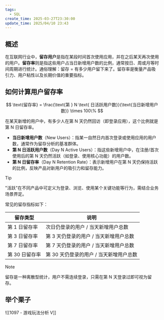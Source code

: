 ```yaml
---
tags:
  - SQL
create_time: 2025-03-27T23:30:00
update_time: 2025/04/10 23:43
---
```


## 概述

在互联网行业中，**留存用户**是指在某段时间首次使用应用，并在之后某天再次使用的用户。**留存率**则是指这些用户占当日新增用户数的比例，通常按日、周或月等时间周期进行统计。通俗理解：留存 = 有多少用户留下来了。留存率是衡量产品吸引力、用户粘性以及长期价值的重要指标。

## 如何计算用户留存率

$$
\text{留存率} = \frac{\text{第 } N \text{ 日活跃用户数}}{\text{当日新增用户数}} \times 100\%
$$

在某天新增的用户中，有多少人在第 N 天仍然回访（即登录应用），这个比例就是第 N 日留存率。
- **当日新增用户数**（New Users）：指某一自然日内首次登录或使用应用的用户数，通常作为留存分析的基准群体。
- **第 N 日活跃用户数**（Day N Active Users）：指这些新增用户中，在注册/首次使用后的第 N 天仍然活跃（如登录、使用核心功能）的用户数。
- **第 N 日留存率**（Day N Retention Rate）：表示新增用户在第 N 天仍保持活跃的比例，反映产品对新用户的吸引力和留存能力。

> [!tip]
> "活跃"在不同产品中可定义为登录、浏览、使用某个关键功能等行为，需结合业务场景界定。

常见的留存指标如下：

| 留存类型    | 说明                    |
| ------- | --------------------- |
| 第 1 日留存率  | 次日仍登录的用户 / 当天新增用户总数   |
| 第 3 日留存率  | 第 3 天仍登录的用户 / 当天新增用户总数  |
| 第 7 日留存率  | 第 7 天仍登录的用户 / 当天新增用户总数  |
| 第 30 日留存率 | 第 30 天仍登录的用户 / 当天新增用户总数 |

> [!note]
> 留存是一种离散型统计，用户不需连续登录，只需在第 N 天登录过即可视为留存。

## 举个栗子

![[1097 - 游戏玩法分析 V]]
